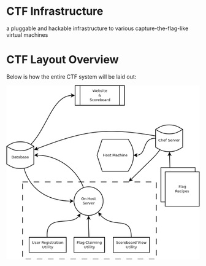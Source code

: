# CTF Infrastructure
a pluggable and hackable infrastructure to various capture-the-flag-like virtual machines

# CTF Layout Overview

Below is how the entire CTF system will be laid out:

![Overview of the entire CTF System](/readme_assets/ctf-infra.png)


